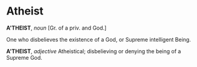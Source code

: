 # Atheist

**A'THEIST**, _noun_ \[Gr. of a priv. and God.\]

One who disbelieves the existence of a God, or Supreme intelligent Being.

**A'THEIST**, _adjective_ Atheistical; disbelieving or denying the being of a Supreme God.